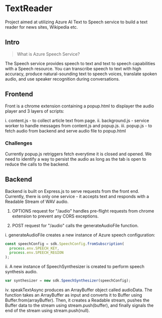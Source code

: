 # TextReader
Project aimed at utilizing Azure AI Text to Speech service to build a text reader for news sites, Wikipedia etc.


## Intro

> What is Azure Speech Service? 

The Speech service provides speech to text and text to speech capabilities with a Speech resource. You can transcribe speech to text with high accuracy, produce natural-sounding text to speech voices, translate spoken audio, and use speaker recognition during conversations.

## Frontend

Front is a chrome extension containing a popup.html to displayer the audio player and 3 layers of scripts: 

i. content.js - to collect article text from page.
ii. background.js - service worker to handle messages from content.js and popup.js.
iii. popup.js - to fetch audio from backend and serve audio file to popup.html

### Challenges

Currently popup.js retriggers fetch everytime it is closed and opened. We need to identify a way to persist the audio as long as the tab is open to reduce the calls to the backend. 

## Backend

Backend is built on Express.js to serve requests from the front end. Currently, there is only one service - it accepts text and responds with a Readable Stream of WAV audio.

1. OPTIONS request for "/audio" handles pre-flight requests from chrome extension to prevent any CORS exceptions. 

2. POST request for "/audio" calls the generateAudioFile function.

i. generateAudioFile creates a new instance of Azure speech configuration:
```javascript
const speechConfig = sdk.SpeechConfig.fromSubscription(
  process.env.SPEECH_KEY,
  process.env.SPEECH_REGION
);
```

ii. A new instance of SpeechSynthesizer is created to perform speech synthesis audio. 

```javascript
var synthesizer = new sdk.SpeechSynthesizer(speechConfig);
```

iv. speakTextAsync produces an ArrayBuffer object called audioData. The function takes an ArrayBuffer as input and converts it to Buffer using Buffer.from(arrayBuffer). Then, it creates a Readable stream, pushes the Buffer data to the stream using stream.push(buffer), and finally signals the end of the stream using stream.push(null).
